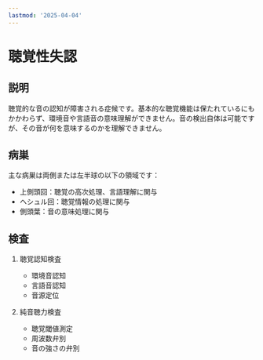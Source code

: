 ```yaml
---
lastmod: '2025-04-04'
---
```


# 聴覚性失認

## 説明

聴覚的な音の認知が障害される症候です。基本的な聴覚機能は保たれているにもかかわらず、環境音や言語音の意味理解ができません。音の検出自体は可能ですが、その音が何を意味するのかを理解できません。

## 病巣

主な病巣は両側または左半球の以下の領域です：

- 上側頭回：聴覚の高次処理、言語理解に関与
- ヘシュル回：聴覚情報の処理に関与
- 側頭葉：音の意味処理に関与

## 検査

1. 聴覚認知検査

   - 環境音認知
   - 言語音認知
   - 音源定位

2. 純音聴力検査
   - 聴覚閾値測定
   - 周波数弁別
   - 音の強さの弁別
